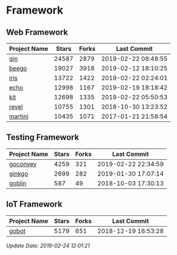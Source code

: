 # Framework

## Web Framework

| Project Name | Stars | Forks | Last Commit |
| ------------ | ----- | ----- | ----------- |
| [gin](https://github.com/gin-gonic/gin) | 24587 | 2879 | 2019-02-22 08:48:55 |
| [beego](https://github.com/astaxie/beego) | 19027 | 3918 | 2019-02-12 18:10:25 |
| [iris](https://github.com/kataras/iris) | 13722 | 1422 | 2019-02-22 02:24:01 |
| [echo](https://github.com/labstack/echo) | 12998 | 1167 | 2019-02-19 18:18:42 |
| [kit](https://github.com/go-kit/kit) | 12698 | 1335 | 2019-02-22 05:50:53 |
| [revel](https://github.com/revel/revel) | 10755 | 1301 | 2018-10-30 13:23:52 |
| [martini](https://github.com/go-martini/martini) | 10435 | 1071 | 2017-01-21 21:58:54 |

## Testing Framework

| Project Name | Stars | Forks | Last Commit |
| ------------ | ----- | ----- | ----------- |
| [goconvey](https://github.com/smartystreets/goconvey) | 4259 | 321 | 2019-02-22 22:34:59 |
| [ginkgo](https://github.com/onsi/ginkgo) | 2699 | 282 | 2019-01-30 17:07:14 |
| [goblin](https://github.com/franela/goblin) | 587 | 49 | 2018-10-03 17:30:13 |

## IoT Framework

| Project Name | Stars | Forks | Last Commit |
| ------------ | ----- | ----- | ----------- |
| [gobot](https://github.com/hybridgroup/gobot) | 5179 | 651 | 2018-12-19 16:53:28 |

*Update Date: 2019-02-24 12:01:21*